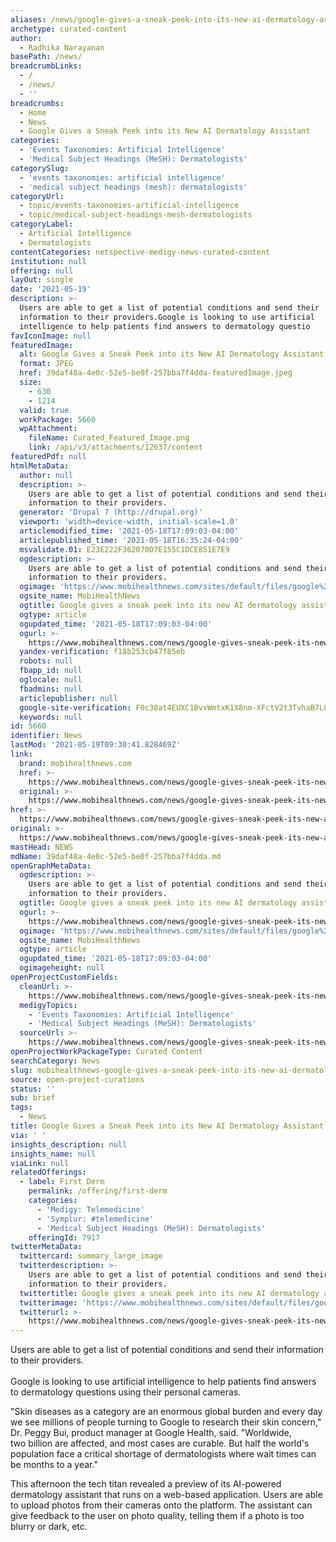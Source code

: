 ```yaml
---
aliases: /news/google-gives-a-sneak-peek-into-its-new-ai-dermatology-assistant
archetype: curated-content
author:
  - Radhika Narayanan
basePath: /news/
breadcrumbLinks:
  - /
  - /news/
  - ''
breadcrumbs:
  - Home
  - News
  - Google Gives a Sneak Peek into its New AI Dermatology Assistant
categories:
  - 'Events Taxonomies: Artificial Intelligence'
  - 'Medical Subject Headings (MeSH): Dermatologists'
categorySlug:
  - 'events taxonomies: artificial intelligence'
  - 'medical subject headings (mesh): dermatologists'
categoryUrl:
  - topic/events-taxonomies-artificial-intelligence
  - topic/medical-subject-headings-mesh-dermatologists
categoryLabel:
  - Artificial Intelligence
  - Dermatologists
contentCategories: netspective-medigy-news-curated-content
institution: null
offering: null
layOut: single
date: '2021-05-19'
description: >-
  Users are able to get a list of potential conditions and send their
  information to their providers.Google is looking to use artificial
  intelligence to help patients find answers to dermatology questio
favIconImage: null
featuredImage:
  alt: Google Gives a Sneak Peek into its New AI Dermatology Assistant
  format: JPEG
  href: 39daf48a-4e0c-52e5-be0f-257bba7f4dda-featuredImage.jpeg
  size:
    - 630
    - 1214
  valid: true
  workPackage: 5660
  wpAttachment:
    fileName: Curated_Featured_Image.png
    link: /api/v3/attachments/12637/content
featuredPdf: null
htmlMetaData:
  author: null
  description: >-
    Users are able to get a list of potential conditions and send their
    information to their providers.
  generator: 'Drupal 7 (http://drupal.org)'
  viewport: 'width=device-width, initial-scale=1.0'
  articlemodified_time: '2021-05-18T17:09:03-04:00'
  articlepublished_time: '2021-05-18T16:35:24-04:00'
  msvalidate.01: E23E222F362070D7E155C1DCE851E7E9
  ogdescription: >-
    Users are able to get a list of potential conditions and send their
    information to their providers.
  ogimage: 'https://www.mobihealthnews.com/sites/default/files/google%20derm.png'
  ogsite_name: MobiHealthNews
  ogtitle: Google gives a sneak peek into its new AI dermatology assistant
  ogtype: article
  ogupdated_time: '2021-05-18T17:09:03-04:00'
  ogurl: >-
    https://www.mobihealthnews.com/news/google-gives-sneak-peek-its-new-ai-dermatology-assistant
  yandex-verification: f18b253cb47f85eb
  robots: null
  fbapp_id: null
  oglocale: null
  fbadmins: null
  articlepublisher: null
  google-site-verification: F0c38at4EUXC1BvxWmtxK1X8nm-XFctV2t3TvhaB7L8
  keywords: null
id: 5660
identifier: News
lastMod: '2021-05-19T09:30:41.828469Z'
link:
  brand: mobihealthnews.com
  href: >-
    https://www.mobihealthnews.com/news/google-gives-sneak-peek-its-new-ai-dermatology-assistant
  original: >-
    https://www.mobihealthnews.com/news/google-gives-sneak-peek-its-new-ai-dermatology-assistant
href: >-
  https://www.mobihealthnews.com/news/google-gives-sneak-peek-its-new-ai-dermatology-assistant
original: >-
  https://www.mobihealthnews.com/news/google-gives-sneak-peek-its-new-ai-dermatology-assistant
mastHead: NEWS
mdName: 39daf48a-4e0c-52e5-be0f-257bba7f4dda.md
openGraphMetaData:
  ogdescription: >-
    Users are able to get a list of potential conditions and send their
    information to their providers.
  ogtitle: Google gives a sneak peek into its new AI dermatology assistant
  ogurl: >-
    https://www.mobihealthnews.com/news/google-gives-sneak-peek-its-new-ai-dermatology-assistant
  ogimage: 'https://www.mobihealthnews.com/sites/default/files/google%20derm.png'
  ogsite_name: MobiHealthNews
  ogtype: article
  ogupdated_time: '2021-05-18T17:09:03-04:00'
  ogimageheight: null
openProjectCustomFields:
  cleanUrl: >-
    https://www.mobihealthnews.com/news/google-gives-sneak-peek-its-new-ai-dermatology-assistant
  medigyTopics:
    - 'Events Taxonomies: Artificial Intelligence'
    - 'Medical Subject Headings (MeSH): Dermatologists'
  sourceUrl: >-
    https://www.mobihealthnews.com/news/google-gives-sneak-peek-its-new-ai-dermatology-assistant
openProjectWorkPackageType: Curated Content
searchCategory: News
slug: mobihealthnews-google-gives-a-sneak-peek-into-its-new-ai-dermatology-assistant
source: open-project-curations
status: ''
sub: brief
tags:
  - News
title: Google Gives a Sneak Peek into its New AI Dermatology Assistant
via: ' '
insights_description: null
insights_name: null
viaLink: null
relatedOfferings:
  - label: First Derm
    permalink: /offering/first-derm
    categories:
      - 'Medigy: Telemedicine'
      - 'Symplur: #telemedicine'
      - 'Medical Subject Headings (MeSH): Dermatologists'
    offeringId: 7917
twitterMetaData:
  twittercard: summary_large_image
  twitterdescription: >-
    Users are able to get a list of potential conditions and send their
    information to their providers.
  twittertitle: Google gives a sneak peek into its new AI dermatology assistant
  twitterimage: 'https://www.mobihealthnews.com/sites/default/files/google%20derm.png'
  twitterurl: >-
    https://www.mobihealthnews.com/news/google-gives-sneak-peek-its-new-ai-dermatology-assistant
---
```

<p>Users are able to get a list of potential conditions and send their information to their providers.<br><br>Google is looking to use artificial intelligence to help patients find answers to dermatology questions using their personal cameras.</p><p>"Skin diseases as a category are an enormous global burden and every day we see millions of people turning to Google to research their skin concern," Dr. Peggy Bui, product manager at Google Health, said. "Worldwide, two&nbsp;billion are affected, and most cases are curable. But half the world's population face a critical shortage of dermatologists where wait times can be months to a year."</p><p>This afternoon the tech titan revealed a preview of its AI-powered dermatology assistant that runs on a web-based application. Users are able to upload photos from their cameras onto the platform. The assistant can give feedback to the user on photo quality, telling them if a photo is too blurry or dark, etc.</p>